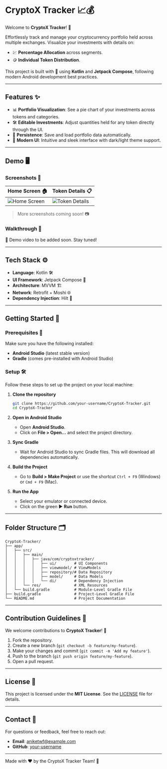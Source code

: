 # CryptoX Tracker 📈💰

Welcome to **CryptoX Tracker**! 🚀 

Effortlessly track and manage your cryptocurrency portfolio held across multiple exchanges. Visualize your investments with details on:

- 💹 **Percentage Allocation** across segments.
- 🪙 **Individual Token Distribution**.

This project is built with 💚 using **Kotlin** and **Jetpack Compose**, following modern Android development best practices.

---

## Features ✨

- 📊 **Portfolio Visualization**: See a pie chart of your investments across tokens and categories.
- 🛠️ **Editable Investments**: Adjust quantities held for any token directly through the UI.
- 💾 **Persistence**: Save and load portfolio data automatically.
- 🎨 **Modern UI**: Intuitive and sleek interface with dark/light theme support.

---

## Demo 🖥️

### Screenshots 📸

| Home Screen 🏠  | Token Details 📋  |
|-----------------|------------------|
| ![Home Screen](images/home_screen.png) | ![Token Details](images/token_details.png) |

> More screenshots coming soon! 📷

### Walkthrough 🎥

🚧 Demo video to be added soon. Stay tuned!

---

## Tech Stack ⚙️

- **Language**: Kotlin 🛠️
- **UI Framework**: Jetpack Compose 🎨
- **Architecture**: MVVM 🏗️
- **Network**: Retrofit + Moshi 🌐
- **Dependency Injection**: Hilt 💉

---

## Getting Started 🚀

### Prerequisites 📝

Make sure you have the following installed:

- **Android Studio** (latest stable version)
- **Gradle** (comes pre-installed with Android Studio)

### Setup 🛠️

Follow these steps to set up the project on your local machine:

1. **Clone the repository**
   ```bash
   git clone https://github.com/your-username/CryptoX-Tracker.git
   cd CryptoX-Tracker
   ```

2. **Open in Android Studio**
   - Open **Android Studio**.
   - Click on **File > Open...** and select the project directory.

3. **Sync Gradle**
   - Wait for Android Studio to sync Gradle files. This will download all dependencies automatically.

4. **Build the Project**
   - Go to **Build > Make Project** or use the shortcut `Ctrl + F9` (Windows) or `Cmd + F9` (Mac).

5. **Run the App**
   - Select your emulator or connected device.
   - Click on the green ▶️ **Run** button.

---

## Folder Structure 🗂️

```
CryptoX-Tracker/
├── app/
│   ├── src/
│   │   ├── main/
│   │   │   ├── java/com/cryptoxtracker/
│   │   │   │   ├── ui/        # UI Components
│   │   │   │   ├── viewmodel/ # ViewModels
│   │   │   │   ├── repository/# Data Repository
│   │   │   │   ├── model/     # Data Models
│   │   │   │   └── di/        # Dependency Injection
│   │   └── res/               # XML Resources
│   └── build.gradle           # Module-Level Gradle File
├── build.gradle               # Project-Level Gradle File
└── README.md                  # Project Documentation
```

---

## Contribution Guidelines 🤝

We welcome contributions to **CryptoX Tracker**! 🎉

1. Fork the repository.
2. Create a new branch (`git checkout -b feature/my-feature`).
3. Make your changes and commit (`git commit -m 'Add my feature'`).
4. Push to the branch (`git push origin feature/my-feature`).
5. Open a pull request.

---

## License 📜

This project is licensed under the **MIT License**. See the [LICENSE](LICENSE) file for details.

---

## Contact 💬

For questions or feedback, feel free to reach out:

- **Email**: aniketwf@example.com
- **GitHub**: [your-username](https://github.com/iam-aniket)

---

Made with ❤️ by the CryptoX Tracker Team! 🚀
